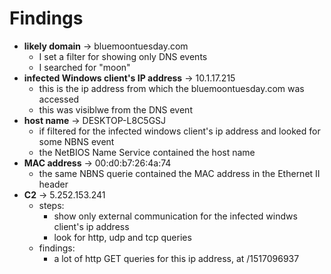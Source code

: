 # Findings
- **likely domain** -> bluemoontuesday.com
  - I set a filter for showing only DNS events
  - I searched for "moon"
- **infected Windows client's IP address** -> 10.1.17.215
  - this is the ip address from which the bluemoontuesday.com was accessed
  - this was visiblwe from the DNS event
- **host name** -> DESKTOP-L8C5GSJ
  - if filtered for the infected windows client's ip address and looked for some NBNS event
  - the NetBIOS Name Service contained the host name
- **MAC address** -> 00:d0:b7:26:4a:74
  - the same NBNS querie contained the MAC address in the Ethernet II header
- **C2** -> 5.252.153.241
  - steps:
    - show only external communication for the infected windws client's ip address
    - look for http, udp and tcp queries
  - findings:
    - a lot of http GET queries for this ip address, at /1517096937